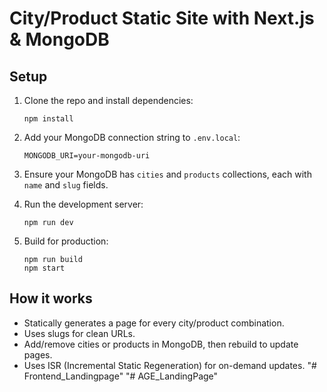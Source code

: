 # City/Product Static Site with Next.js & MongoDB

## Setup

1. Clone the repo and install dependencies:
   ```
   npm install
   ```

2. Add your MongoDB connection string to `.env.local`:
   ```
   MONGODB_URI=your-mongodb-uri
   ```

3. Ensure your MongoDB has `cities` and `products` collections, each with `name` and `slug` fields.

4. Run the development server:
   ```
   npm run dev
   ```

5. Build for production:
   ```
   npm run build
   npm start
   ```

## How it works

- Statically generates a page for every city/product combination.
- Uses slugs for clean URLs.
- Add/remove cities or products in MongoDB, then rebuild to update pages.
- Uses ISR (Incremental Static Regeneration) for on-demand updates. "# Frontend_Landingpage" 
"# AGE_LandingPage" 
